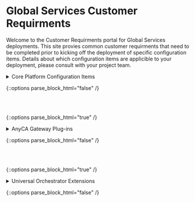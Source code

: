 # Global Services Customer Requirments
Welcome to the Customer Requirments portal for Global Services deployments.  This site provies common customer requirments that need to be completed prior to kicking off the deployment of specific configuration items.  Details about which configuration items are applicible to your deployment, please consult with your project team.

<details markdown="1">
<summary markdown="1">
Core Platform Configuration Items
</summary>
The following configuration items relate to the installation and configuration of the core platform components.  These configuration items should be reviewed and understood prior to completion of addtional configuration items.
<hr>
<br/>

|Configuration Item |Description |Customer Requirments |Tags|
|:------------------|:------------------|:------------------|:----------|
|Platform Install |The core Keyfactor Command Platform is to be hosted by the customer on their own infrastructure.   | [Server Requirments](https://software.keyfactor.com/Core-OnPrem/current/Content/InstallingServer/Main/System%20Requirements.htm){:target="_blank" rel="noopener"}<br/><br/>[Addtional Customer Responsibilities](https://software.keyfactor.com/Core-OnPrem/current/Content/InstallingServer/Main/Planning%20for%20Keyfactor.htm){:target="_blank" rel="noopener"}|
|Universal Orchestrator Base Install|The Universal Orchestrator Service is installed locally and communicates to Command to execute SSL Discovery & Certificate Store jobs|[Server Requirements](https://software.keyfactor.com/Core-OnPrem/current/Content/InstallingAgents/NetCoreOrchestrator/SystemRequirements.htm){:target="_blank" rel="noopener"}<br/><br/>[Addtional Customer Responsibilities](https://software.keyfactor.com/Core-OnPrem/current/Content/InstallingAgents/NetCoreOrchestrator/Preparing.htm){:target="_blank" rel="noopener"}|
|AnyCA Gateway Install|The AnyCA Gateway enables synchronization and enrollment access to public and third party CAs.|[Server Requirements](https://software.keyfactor.com/Guides/AnyGateway_Generic/Content/AnyGateway/SystemRequirements.htm){:target="_blank" rel="noopener"}<br/><br/>[Addtional Customer Responsibilities](https://software.keyfactor.com/Guides/AnyGateway_Generic/Content/AnyGateway/Preparing.htm){:target="_blank" rel="noopener"}|
</details>

{::options parse_block_html="false" /}

<br/>
<br/>

{::options parse_block_html="true" /}

<details markdown="1">
<summary markdown="1">
AnyCA Gateway Plug-ins
</summary>
This section relates to exension of the AnyCA Gateway with specific integration components.  These components are installed and configured within the base install referenced above.  For more information about the AnyCA Gateway, visit the product documentation.

[AnyCA Gateway REST](https://software.keyfactor.com/Guides/AnyCAGatewayREST/Content/AnyCAGatewayREST/Introduction.htm){:target="_blank" rel="noopener"} 

[AnyCA Gateway DCOM](https://software.keyfactor.com/Guides/AnyGateway_Generic/Content/AnyGateway/Introduction.htm){:target="_blank" rel="noopener"}
<hr/>
<br/>

|Configuration Item |Description |Customer Requirments |Tags|
|:------------------|:------------------|:------------------|:----------|
|**AnyCA Gateway Plug-in:** Digicert Cert Central|This AnyCA Gateway Plug-in enables access to Digicert's Cert Central platform.|[Extension Requirements](https://github.com/Keyfactor/digicert-certcentral-caplugin?tab=readme-ov-file#prerequisites){:target="_blank" rel="noopener"}|
|**AnyCA Gateway Plug-in:** Sectigo Certificate Manager|This AnyCA Gateway Plug-in enables access to Sectigo's Certificate Manager Platform|[Extenstion Requirments](https://github.com/Keyfactor/sectigo-certmanager-cagateway?tab=readme-ov-file#prerequisites){:target="_blank" rel="noopener"}|
</details>

{::options parse_block_html="false" /}

<br/>
<br/>

{::options parse_block_html="true" /}

<details markdown="1">
<summary markdown="1">
Universal Orchestrator Extensions
</summary>
This section relates to the installation and configuration of various orchestrator extensions that provide addtional capabilies to the orchestrator framework.  For more inforamtion about the Universal Orchestrator, visit the product documenation

[Universal Orchestrator](https://software.keyfactor.com/Core-OnPrem/current/Content/InstallingAgents/Introduction.htm){:target="_blank" rel="noopener"}
<hr/>
<br/>

|Configuration Item |Description |Customer Requirments |Tags|
|:------------------|:------------------|:------------------|:----------|
|**Orchestrator Extension:** Azure Application Gateway|This extension enables the creation and management of certificate stores linked to the Azure Application Gateway.  This extension supports both certificates and certificates with bindings| [Extension Requirments](https://github.com/Keyfactor/azure-appgateway-orchestrator?tab=readme-ov-file#installation){:target="_blank" rel="noopener"}|
|**Orchestrator Extension:** Remote File Orchestrator|This extension supports numerous file based certificate store types including JKS, PEM, DER, and PKCS12.| [Extension Requirments](https://github.com/Keyfactor/remote-file-orchestrator?tab=readme-ov-file#requirements--prerequisites){:target="_blank" rel="noopener"}|
|**Orchestrator Extension:** IIS Orchestrator|This extension supports the inventory and management of the Windows Local Machine Certificate Stores (e.g. Personal, Trusted Roots, and Web Hosting)|[Extension Requirments](https://github.com/Keyfactor/iis-orchestrator?tab=readme-ov-file#wincertstore-orchestrator-configuration){:target="_blank" rel="noopener"}|
</details>

{::options parse_block_html="false" /}


